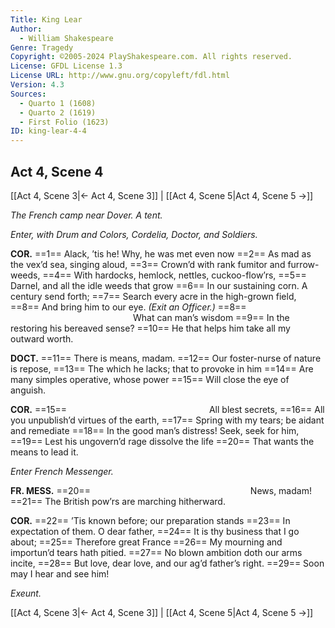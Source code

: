 ```yaml
---
Title: King Lear
Author: 
  - William Shakespeare
Genre: Tragedy
Copyright: ©2005-2024 PlayShakespeare.com. All rights reserved.
License: GFDL License 1.3
License URL: http://www.gnu.org/copyleft/fdl.html
Version: 4.3
Sources:
  - Quarto 1 (1608)
  - Quarto 2 (1619)
  - First Folio (1623)
ID: king-lear-4-4
---
```


## Act 4, Scene 4
[[Act 4, Scene 3|← Act 4, Scene 3]] | [[Act 4, Scene 5|Act 4, Scene 5 →]]

*The French camp near Dover. A tent.*

*Enter, with Drum and Colors, Cordelia, Doctor, and Soldiers.*

**COR.**
==1== Alack, ’tis he! Why, he was met even now
==2== As mad as the vex’d sea, singing aloud,
==3== Crown’d with rank fumitor and furrow-weeds,
==4== With hardocks, hemlock, nettles, cuckoo-flow’rs,
==5== Darnel, and all the idle weeds that grow
==6== In our sustaining corn. A century send forth;
==7== Search every acre in the high-grown field,
==8== And bring him to our eye.
*(Exit an Officer.)*
==8==               What can man’s wisdom
==9== In the restoring his bereaved sense?
==10== He that helps him take all my outward worth.

**DOCT.**
==11== There is means, madam.
==12== Our foster-nurse of nature is repose,
==13== The which he lacks; that to provoke in him
==14== Are many simples operative, whose power
==15== Will close the eye of anguish.

**COR.**
==15==                 All blest secrets,
==16== All you unpublish’d virtues of the earth,
==17== Spring with my tears; be aidant and remediate
==18== In the good man’s distress! Seek, seek for him,
==19== Lest his ungovern’d rage dissolve the life
==20== That wants the means to lead it.

*Enter French Messenger.*

**FR. MESS.**
==20==                   News, madam!
==21== The British pow’rs are marching hitherward.

**COR.**
==22== ’Tis known before; our preparation stands
==23== In expectation of them. O dear father,
==24== It is thy business that I go about;
==25== Therefore great France
==26== My mourning and importun’d tears hath pitied.
==27== No blown ambition doth our arms incite,
==28== But love, dear love, and our ag’d father’s right.
==29== Soon may I hear and see him!

*Exeunt.*

[[Act 4, Scene 3|← Act 4, Scene 3]] | [[Act 4, Scene 5|Act 4, Scene 5 →]]